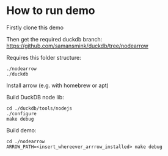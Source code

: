 # How to run demo
Firstly clone this demo

Then get the required duckdb branch:
https://github.com/samansmink/duckdb/tree/nodearrow

Requires this folder structure:
```
./nodearrow
./duckdb
```

Install arrow (e.g. with homebrew or apt)

Build DuckDB node lib:
```
cd ./duckdb/tools/nodejs
./configure
make debug
```

Build demo:
```
cd ./nodearrow
ARROW_PATH=<insert_whereever_arrrow_installed> make debug
```